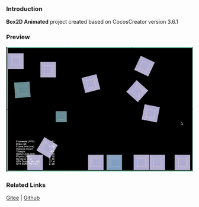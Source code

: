 ### Introduction
**Box2D Animated** project created based on CocosCreator version 3.6.1

### Preview
![image](../../../gif/202211/2022110331.gif)

### Related Links
[Gitee](https://gitee.com/mirrors_cocos-creator/cocos-example-physics/tree/v3.x/2d/box2d/assets/cases/example) | [Github](https://github.com/cocos/cocos-example-physics/tree/v3.x/2d/box2d/assets/cases/example)